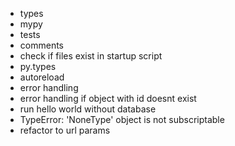 * types
* mypy
* tests
* comments
* check if files exist in startup script
* py.types
* autoreload
* error handling
* error handling if object with id doesnt exist
* run hello world without database
* TypeError: 'NoneType' object is not subscriptable
* refactor to url params